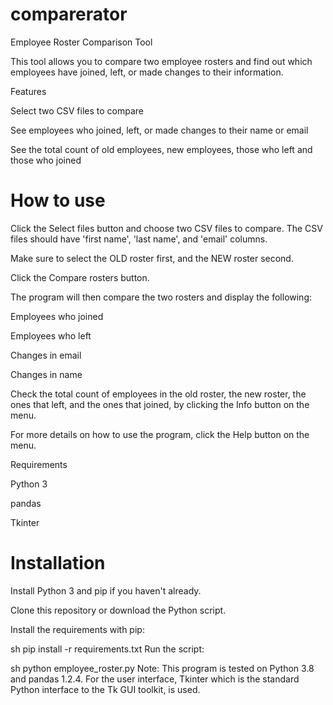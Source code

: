 # comparerator
Employee Roster Comparison Tool

This tool allows you to compare two employee rosters and find out which employees have joined, left, or made changes to their information.

Features

Select two CSV files to compare

See employees who joined, left, or made changes to their name or email

See the total count of old employees, new employees, those who left and those who joined

# How to use
Click the Select files button and choose two CSV files to compare. The CSV files should have 'first name', 'last name', and 'email' columns.

Make sure to select the OLD roster first, and the NEW roster second. 

Click the Compare rosters button. 

The program will then compare the two rosters and display the following:

Employees who joined

Employees who left

Changes in email

Changes in name

Check the total count of employees in the old roster, the new roster, the ones that left, and the ones that joined, by clicking the Info button on the menu.

For more details on how to use the program, click the Help button on the menu.

Requirements

Python 3

pandas

Tkinter


# Installation

Install Python 3 and pip if you haven't already.

Clone this repository or download the Python script.

Install the requirements with pip:

sh
pip install -r requirements.txt
Run the script:

sh
python employee_roster.py
Note: This program is tested on Python 3.8 and pandas 1.2.4. For the user interface, Tkinter which is the standard Python interface to the Tk GUI toolkit, is used.


